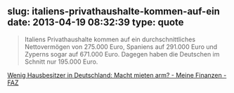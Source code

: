 slug: italiens-privathaushalte-kommen-auf-ein
date: 2013-04-19 08:32:39
type: quote
---

> Italiens Privathaushalte kommen auf ein durchschnittliches Nettovermögen von 275.000 Euro, Spaniens auf 291.000 Euro und Zyperns sogar auf 671.000 Euro. Dagegen haben die Deutschen im Schnitt nur 195.000 Euro.

[Wenig Hausbesitzer in Deutschland: Macht mieten arm? - Meine Finanzen - FAZ](http://www.faz.net/aktuell/finanzen/meine-finanzen/wenig-hausbesitzer-in-deutschland-macht-mieten-arm-12148060.html)
